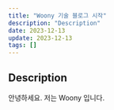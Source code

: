 ```yaml
---
title: "Woony 기술 블로그 시작"
description: "Description"
date: 2023-12-13
update: 2023-12-13
tags: []
---
```


## Description

안녕하세요. 저는 Woony 입니다.